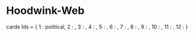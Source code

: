 # Hoodwink-Web

cards Ids = {
    1 : political,
    2 :  ,
    3 :  ,
    4 :  , 
    5 :  ,
    6 :  ,
    7 :  ,
    8 :  ,
    9 :  ,
    10 :  ,
    11 :  ,
    12 :
}